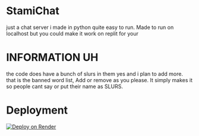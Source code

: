 # StamiChat
just a chat server i made in python quite easy to run. Made to run on localhost but you could make it work on replit
for your 
# INFORMATION UH
the code does have a bunch of slurs in them yes and i plan to add more. that is the banned word list, Add or remove as you please. It simply makes it so people cant say or put their name as SLURS.

# Deployment
[![Deploy on Render](https://render.com/deploy-to-render/button.svg)](https://dashboard.render.com/deploy?repo=https://github.com/Adamdoesdumbcode/StamiChat)
